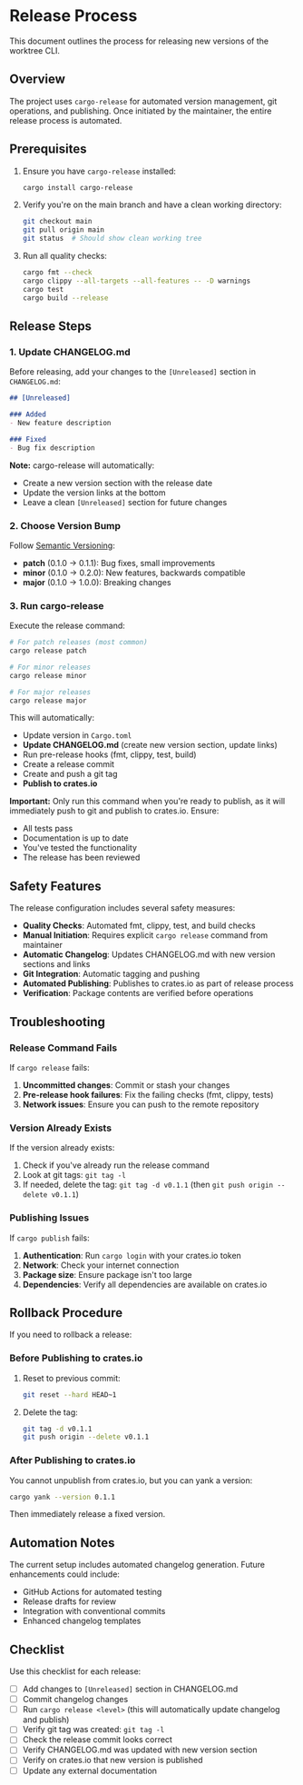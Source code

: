 # Release Process

This document outlines the process for releasing new versions of the worktree CLI.

## Overview

The project uses `cargo-release` for automated version management, git operations, and publishing. Once initiated by the maintainer, the entire release process is automated.

## Prerequisites

1. Ensure you have `cargo-release` installed:

   ```bash
   cargo install cargo-release
   ```

2. Verify you're on the main branch and have a clean working directory:

   ```bash
   git checkout main
   git pull origin main
   git status  # Should show clean working tree
   ```

3. Run all quality checks:
   ```bash
   cargo fmt --check
   cargo clippy --all-targets --all-features -- -D warnings
   cargo test
   cargo build --release
   ```

## Release Steps

### 1. Update CHANGELOG.md

Before releasing, add your changes to the `[Unreleased]` section in `CHANGELOG.md`:

```markdown
## [Unreleased]

### Added
- New feature description

### Fixed  
- Bug fix description
```

**Note:** cargo-release will automatically:
- Create a new version section with the release date
- Update the version links at the bottom
- Leave a clean `[Unreleased]` section for future changes

### 2. Choose Version Bump

Follow [Semantic Versioning](https://semver.org/):

- **patch** (0.1.0 → 0.1.1): Bug fixes, small improvements
- **minor** (0.1.0 → 0.2.0): New features, backwards compatible
- **major** (0.1.0 → 1.0.0): Breaking changes

### 3. Run cargo-release

Execute the release command:

```bash
# For patch releases (most common)
cargo release patch

# For minor releases
cargo release minor

# For major releases
cargo release major
```

This will automatically:

- Update version in `Cargo.toml`
- **Update CHANGELOG.md** (create new version section, update links)
- Run pre-release hooks (fmt, clippy, test, build)
- Create a release commit
- Create and push a git tag
- **Publish to crates.io**

**Important:** Only run this command when you're ready to publish, as it will immediately push to git and publish to crates.io. Ensure:

- All tests pass
- Documentation is up to date
- You've tested the functionality
- The release has been reviewed

## Safety Features

The release configuration includes several safety measures:

- **Quality Checks**: Automated fmt, clippy, test, and build checks
- **Manual Initiation**: Requires explicit `cargo release` command from maintainer
- **Automatic Changelog**: Updates CHANGELOG.md with new version sections and links
- **Git Integration**: Automatic tagging and pushing
- **Automated Publishing**: Publishes to crates.io as part of release process
- **Verification**: Package contents are verified before operations

## Troubleshooting

### Release Command Fails

If `cargo release` fails:

1. **Uncommitted changes**: Commit or stash your changes
2. **Pre-release hook failures**: Fix the failing checks (fmt, clippy, tests)
3. **Network issues**: Ensure you can push to the remote repository

### Version Already Exists

If the version already exists:

1. Check if you've already run the release command
2. Look at git tags: `git tag -l`
3. If needed, delete the tag: `git tag -d v0.1.1` (then `git push origin --delete v0.1.1`)

### Publishing Issues

If `cargo publish` fails:

1. **Authentication**: Run `cargo login` with your crates.io token
2. **Network**: Check your internet connection
3. **Package size**: Ensure package isn't too large
4. **Dependencies**: Verify all dependencies are available on crates.io

## Rollback Procedure

If you need to rollback a release:

### Before Publishing to crates.io

1. Reset to previous commit:

   ```bash
   git reset --hard HEAD~1
   ```

2. Delete the tag:
   ```bash
   git tag -d v0.1.1
   git push origin --delete v0.1.1
   ```

### After Publishing to crates.io

You cannot unpublish from crates.io, but you can yank a version:

```bash
cargo yank --version 0.1.1
```

Then immediately release a fixed version.

## Automation Notes

The current setup includes automated changelog generation. Future enhancements could include:

- GitHub Actions for automated testing
- Release drafts for review
- Integration with conventional commits
- Enhanced changelog templates

## Checklist

Use this checklist for each release:

- [ ] Add changes to `[Unreleased]` section in CHANGELOG.md
- [ ] Commit changelog changes
- [ ] Run `cargo release <level>` (this will automatically update changelog and publish)
- [ ] Verify git tag was created: `git tag -l`
- [ ] Check the release commit looks correct
- [ ] Verify CHANGELOG.md was updated with new version section
- [ ] Verify on crates.io that new version is published
- [ ] Update any external documentation

